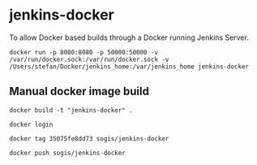 # jenkins-docker

To allow Docker based builds through a Docker running Jenkins Server.

`docker run -p 8080:8080 -p 50000:50000 -v /var/run/docker.sock:/var/run/docker.sock -v /Users/stefan/Docker/jenkins_home:/var/jenkins_home jenkins-docker`

## Manual docker image build

`docker build -t "jenkins-docker" .`

`docker login`

`docker tag 35075fe8dd73 sogis/jenkins-docker` 

`docker push sogis/jenkins-docker`